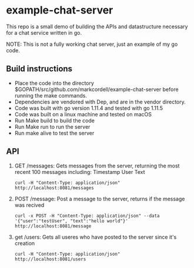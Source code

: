 # example-chat-server
This repo is a small demo of building the APIs and datastructure necessary for a chat service written in go.

NOTE: This is not a fully working chat server, just an example of my go code.


## Build instructions
- Place the code into the directory $GOPATH/src/github.com/markcordell/example-chat-server before running the make commands.
- Dependencies are vendored with Dep, and are in the vendor directory.
- Code was built with go version 1.11.4 and tested with go 1.11.5
- Code was built on a linux machine and tested on macOS
- Run Make build to build the code
- Run Make run to run the server
- Run make alive to test the server


## API


1. GET /messages: Gets messages from the server, returning the most recent 100 messages including:
    Timestamp
    User
    Text
    ```
    curl -H "Content-Type: application/json" http://localhost:8081/messages
    ```

2. POST /message: Post a message to the server, returns if the message was recived
    ```
    curl -x POST -H "Content-Type: application/json" --data '{"user":"testUser", "text":"hello world"}' http://localhost:8081/message
    ```

3. get /users: Gets all useres who have posted to the server since it's creation
    ```
    curl -H "Content-Type: application/json" http://localhost:8081/users
    ```